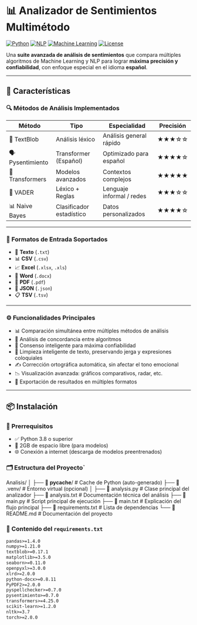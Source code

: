 # 📊 Analizador de Sentimientos Multimétodo

[![Python](https://img.shields.io/badge/Python-3.8%2B-blue?logo=python&logoColor=white)](https://www.python.org/)
[![NLP](https://img.shields.io/badge/NLP-Sentiment%20Analysis-orange?logo=ai&logoColor=white)]()
[![Machine Learning](https://img.shields.io/badge/Machine-Learning-success?logo=tensorflow&logoColor=white)]()
[![License](https://img.shields.io/badge/License-MIT-green?logo=open-source-initiative&logoColor=white)](./LICENSE)

Una **suite avanzada de análisis de sentimientos** que compara múltiples algoritmos de Machine Learning y NLP para lograr **máxima precisión y confiabilidad**, con enfoque especial en el idioma **español**.

---

## 🚀 Características

### 🔍 Métodos de Análisis Implementados

| Método          | Tipo                   | Especialidad                  | Precisión    |
|----------------|------------------------|-------------------------------|--------------|
| 🧠 TextBlob     | Análisis léxico         | Análisis general rápido       | ★★★☆☆        |
| 🗣️ Pysentimiento | Transformer (Español)   | Optimizado para español       | ★★★★☆        |
| 🤖 Transformers | Modelos avanzados       | Contextos complejos           | ★★★★★        |
| 📏 VADER        | Léxico + Reglas         | Lenguaje informal / redes     | ★★★☆☆        |
| 📊 Naive Bayes  | Clasificador estadístico| Datos personalizados          | ★★★★☆        |

---

### 📁 Formatos de Entrada Soportados

- 📝 **Texto** (`.txt`)  
- 📊 **CSV** (`.csv`)  
- 📈 **Excel** (`.xlsx`, `.xls`)  
- 📄 **Word** (`.docx`)  
- 📕 **PDF** (`.pdf`)  
- 🧾 **JSON** (`.json`)  
- 📋 **TSV** (`.tsv`)  

---

### ⚙️ Funcionalidades Principales

- 📊 Comparación simultánea entre múltiples métodos de análisis  
- 🔄 Análisis de concordancia entre algoritmos  
- 🎯 Consenso inteligente para máxima confiabilidad  
- 🧹 Limpieza inteligente de texto, preservando jerga y expresiones coloquiales  
- ✍️ Corrección ortográfica automática, sin afectar el tono emocional  
- 📉 Visualización avanzada: gráficos comparativos, radar, etc.  
- 💾 Exportación de resultados en múltiples formatos  

---

## 📦 Instalación

### 🔧 Prerrequisitos

- ✅ Python 3.8 o superior  
- 💾 2GB de espacio libre (para modelos)  
- 🌐 Conexión a internet (descarga de modelos preentrenados)

### 🗂️ Estructura del Proyecto`

Analisis/
│
├── 📁 __pycache__/                 # Cache de Python (auto-generado)
├── 📁 .venv/                       # Entorno virtual (opcional)
│
├── 📄 analysis.py                  # Clase principal del analizador
├── 📄 analysis.txt                 # Documentación técnica del análisis
├── 📄 main.py                      # Script principal de ejecución
├── 📄 main.txt                     # Explicación del flujo principal
├── 📄 requirements.txt             # Lista de dependencias
└── 📄 README.md                    # Documentación del proyecto

### 📄 Contenido del `requirements.txt`

```txt
pandas>=1.4.0
numpy>=1.21.0
textblob>=0.17.1
matplotlib>=3.5.0
seaborn>=0.11.0
openpyxl>=3.0.0
xlrd>=2.0.0
python-docx>=0.8.11
PyPDF2>=2.0.0
pyspellchecker>=0.7.0
pysentimiento>=0.7.0
transformers>=4.25.0
scikit-learn>=1.2.0
nltk>=3.7
torch>=2.0.0

